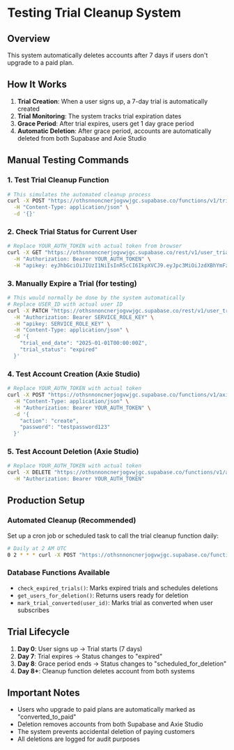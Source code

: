 # Testing Trial Cleanup System

## Overview
This system automatically deletes accounts after 7 days if users don't upgrade to a paid plan.

## How It Works
1. **Trial Creation**: When a user signs up, a 7-day trial is automatically created
2. **Trial Monitoring**: The system tracks trial expiration dates
3. **Grace Period**: After trial expires, users get 1 day grace period
4. **Automatic Deletion**: After grace period, accounts are automatically deleted from both Supabase and Axie Studio

## Manual Testing Commands

### 1. Test Trial Cleanup Function
```bash
# This simulates the automated cleanup process
curl -X POST "https://othsnnoncnerjogvwjgc.supabase.co/functions/v1/trial-cleanup" \
  -H "Content-Type: application/json" \
  -d '{}'
```

### 2. Check Trial Status for Current User
```bash
# Replace YOUR_AUTH_TOKEN with actual token from browser
curl -X GET "https://othsnnoncnerjogvwjgc.supabase.co/rest/v1/user_trial_info?select=*" \
  -H "Authorization: Bearer YOUR_AUTH_TOKEN" \
  -H "apikey: eyJhbGciOiJIUzI1NiIsInR5cCI6IkpXVCJ9.eyJpc3MiOiJzdXBhYmFzZSIsInJlZiI6Im90aHNubm9uY25lcmpvZ3Z3amdjIiwicm9sZSI6ImFub24iLCJpYXQiOjE3NTIxNTY1NDcsImV4cCI6MjA2NzczMjU0N30.bAYQm2q_LH6xCMXrPsObht6pmFbz966MU-g7v1SRzrE"
```

### 3. Manually Expire a Trial (for testing)
```bash
# This would normally be done by the system automatically
# Replace USER_ID with actual user ID
curl -X PATCH "https://othsnnoncnerjogvwjgc.supabase.co/rest/v1/user_trials?user_id=eq.USER_ID" \
  -H "Authorization: Bearer SERVICE_ROLE_KEY" \
  -H "apikey: SERVICE_ROLE_KEY" \
  -H "Content-Type: application/json" \
  -d '{
    "trial_end_date": "2025-01-01T00:00:00Z",
    "trial_status": "expired"
  }'
```

### 4. Test Account Creation (Axie Studio)
```bash
# Replace YOUR_AUTH_TOKEN with actual token
curl -X POST "https://othsnnoncnerjogvwjgc.supabase.co/functions/v1/axie-studio-account" \
  -H "Content-Type: application/json" \
  -H "Authorization: Bearer YOUR_AUTH_TOKEN" \
  -d '{
    "action": "create",
    "password": "testpassword123"
  }'
```

### 5. Test Account Deletion (Axie Studio)
```bash
# Replace YOUR_AUTH_TOKEN with actual token
curl -X DELETE "https://othsnnoncnerjogvwjgc.supabase.co/functions/v1/axie-studio-account" \
  -H "Authorization: Bearer YOUR_AUTH_TOKEN"
```

## Production Setup

### Automated Cleanup (Recommended)
Set up a cron job or scheduled task to call the trial cleanup function daily:

```bash
# Daily at 2 AM UTC
0 2 * * * curl -X POST "https://othsnnoncnerjogvwjgc.supabase.co/functions/v1/trial-cleanup"
```

### Database Functions Available
- `check_expired_trials()`: Marks expired trials and schedules deletions
- `get_users_for_deletion()`: Returns users ready for deletion
- `mark_trial_converted(user_id)`: Marks trial as converted when user subscribes

## Trial Lifecycle
1. **Day 0**: User signs up → Trial starts (7 days)
2. **Day 7**: Trial expires → Status changes to "expired"
3. **Day 8**: Grace period ends → Status changes to "scheduled_for_deletion"
4. **Day 8+**: Cleanup function deletes account from both systems

## Important Notes
- Users who upgrade to paid plans are automatically marked as "converted_to_paid"
- Deletion removes accounts from both Supabase and Axie Studio
- The system prevents accidental deletion of paying customers
- All deletions are logged for audit purposes